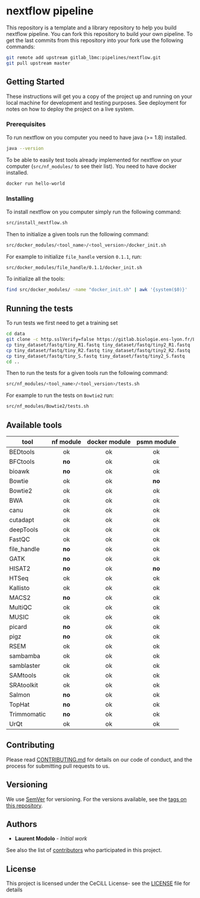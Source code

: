 # nextflow pipeline

This repository is a template and a library repository to help you build nextflow pipeline.
You can fork this repository to build your own pipeline.
To get the last commits from this repository into your fork use the following commands:

```sh
git remote add upstream gitlab_lbmc:pipelines/nextflow.git
git pull upstream master
```

## Getting Started

These instructions will get you a copy of the project up and running on your local machine for development and testing purposes. See deployment for notes on how to deploy the project on a live system.

### Prerequisites

To run nextflow on you computer you need to have java (>= 1.8) installed.

```sh
java --version
```

To be able to easily test tools already implemented for nextflow on your computer (`src/nf_modules/` to see their list). You need to have docker installed.

```sh
docker run hello-world
```

### Installing

To install nextflow on you computer simply run the following command:

```sh
src/install_nextflow.sh
```

Then to initialize a given tools run the following command:

```sh
src/docker_modules/<tool_name>/<tool_version>/docker_init.sh
```

For example to initialize `file_handle` version `0.1.1`, run:

```sh
src/docker_modules/file_handle/0.1.1/docker_init.sh
```

To initialize all the tools:
```sh
find src/docker_modules/ -name "docker_init.sh" | awk '{system($0)}'
```

## Running the tests

To run tests we first need to get a training set
```sh
cd data
git clone -c http.sslVerify=false https://gitlab.biologie.ens-lyon.fr/LBMC/tiny_dataset.git
cp tiny_dataset/fastq/tiny_R1.fastq tiny_dataset/fastq/tiny2_R1.fastq
cp tiny_dataset/fastq/tiny_R2.fastq tiny_dataset/fastq/tiny2_R2.fastq
cp tiny_dataset/fastq/tiny_S.fastq tiny_dataset/fastq/tiny2_S.fastq
cd ..
```

Then to run the tests for a given tools run the following command:

```sh
src/nf_modules/<tool_name>/<tool_version>/tests.sh
```

For example to run the tests on `Bowtie2` run:

```sh
src/nf_modules/Bowtie2/tests.sh
```

## Available tools

| tool | nf module | docker module | psmn module |
|------|:---------:|:-------------:|:----------:|
BEDtools | ok | ok | ok
BFCtools |**no**  | ok | ok
bioawk |**no**  | ok | ok
Bowtie | ok | ok | **no**
Bowtie2 | ok | ok | ok
BWA | ok | ok | ok
canu | ok | ok | ok
cutadapt | ok | ok | ok
deepTools | ok | ok | ok
FastQC | ok | ok | ok
file_handle | **no** | ok | ok
GATK | **no** | ok | ok
HISAT2 | **no** | ok | **no**
HTSeq | ok | ok | ok
Kallisto | ok | ok | ok
MACS2 | **no** | ok | ok
MultiQC | ok | ok | ok
MUSIC | ok | ok | ok
picard | **no** | ok | ok
pigz | **no** | ok | ok
RSEM | ok | ok | ok
sambamba | ok | ok | ok
samblaster | ok | ok | ok
SAMtools | ok | ok | ok
SRAtoolkit | ok | ok | ok
Salmon | **no** | ok | ok
TopHat | **no** | ok | ok
Trimmomatic | **no** | ok | ok
UrQt | ok | ok | ok


## Contributing

Please read [CONTRIBUTING.md](CONTRIBUTING.md) for details on our code of conduct, and the process for submitting pull requests to us.

## Versioning

We use [SemVer](http://semver.org/) for versioning. For the versions available, see the [tags on this repository](https://gitlab.biologie.ens-lyon.fr/pipelines/nextflow/tags). 

## Authors

* **Laurent Modolo** - *Initial work*

See also the list of [contributors](https://gitlab.biologie.ens-lyon.fr/pipelines/nextflow/graphs/master) who participated in this project.

## License

This project is licensed under the CeCiLL License- see the [LICENSE](LICENSE) file for details

